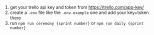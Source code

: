 1. get your trello api key and token from https://trello.com/app-key/
2. create a `.env` file like the `.env.example` one and add your key+token there
3. run `npm run ceremony {sprint number}` or `npm run daily {sprint number}`
